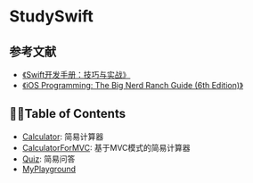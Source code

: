 # StudySwift

## 参考文献

- [《Swift开发手册：技巧与实战》](https://item.jd.com/11848561.html)
-  [《iOS Programming: The Big Nerd Ranch Guide (6th Edition)》](https://www.bignerdranch.com/books/ios-programming/)

## Table of Contents

* [Calculator](/Calculator): 简易计算器
* [CalculatorForMVC](/CalculatorForMVC): 基于MVC模式的简易计算器
* [Quiz](/Quiz): 简易问答
* [MyPlayground](/MyPlayground)
